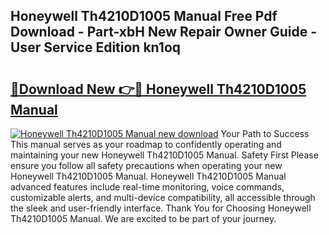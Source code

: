 ## Honeywell Th4210D1005 Manual Free Pdf Download - Part-xbH New Repair Owner Guide - User Service Edition kn1oq

# <h2><a href="http://bc14699.oget.top/?id=Honeywell+Th4210D1005+Manual">🔗Download New 👉🔴 Honeywell Th4210D1005 Manual</a></h2>

[![Honeywell Th4210D1005 Manual new download](https://i.imgur.com/5g1atiW.png)](http://bc14699.oget.top/?id=Honeywell+Th4210D1005+Manual)
Your Path to Success This manual serves as your roadmap to confidently operating and maintaining your new Honeywell Th4210D1005 Manual. Safety First Please ensure you follow all safety precautions when operating your new Honeywell Th4210D1005 Manual. Honeywell Th4210D1005 Manual advanced features include real-time monitoring, voice commands, customizable alerts, and multi-device compatibility, all accessible through the sleek and user-friendly interface. Thank You for Choosing Honeywell Th4210D1005 Manual. We are excited to be part of your journey.
